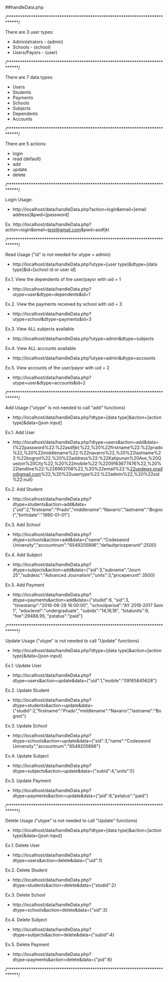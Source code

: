 ##handleData.php

/*****************************************************************************/

There are 3 user types:
* Administrators 	-	(admin)
* Schools		-	(school)
* Users/Payors	-	(user)

/*****************************************************************************/

There are 7 data types:
* Users
* Students
* Payments
* Schools
* Subjects
* Dependents
* Accounts

/*****************************************************************************/

There are 5 actions:
* login
* read (default)
* add
* update
* delete

/*****************************************************************************/

Login Usage:
* http://localhost/data/handleData.php?action=login&email=[email address]&pwd=[password]

Ex.
http://localhost/data/handleData.php?action=login&email=test@gmail.com&pwd=asdfjkl

/*****************************************************************************/

Read Usage ("id" is not needed for utype = admin):
* http://localhost/data/handleData.php?utype=[user type]&dtype=[data type]&id=[school id or user id]

Ex.1. View the dependents of the user/payor with uid = 1
* http://localhost/data/handleData.php?utype=user&dtype=dependents&id=1

Ex.2. View the payments received by school with sid = 3
* http://localhost/data/handleData.php?utype=school&dtype=payments&id=3

Ex.3. View ALL subjects available
* http://localhost/data/handleData.php?utype=admin&dtype=subjects

Ex.4. View ALL accounts available
* http://localhost/data/handleData.php?utype=admin&dtype=accounts

Ex.5. View accounts of the user/payor with uid = 2
* http://localhost/data/handleData.php?utype=user&dtype=accounts&id=2

/*****************************************************************************/

Add Usage ("utype" is not needed to call "add" functions)
* http://localhost/data/handleData.php?dtype=[data type]&action=[action type]&data=[json input]

Ex.1. Add User
* http://localhost/data/handleData.php?dtype=users&action=add&data={%22password%22:%22asdfjkl;%22,%20%22firstname%22:%22prado%22,%20%22middlename%22:%22navarro%22,%20%22lastname%22:%22bognot%22,%20%22address%22:%22Katipunan%20Ave,%20Quezon%20City%22,%20%22mobile%22:%2209163677476%22,%20%22landline%22:%226963708%22,%20%22email%22:%22updews.prado@gmail.com%22,%20%22usertype%22:%22admin%22,%20%22sid%22:null}

Ex.2. Add Student
* http://localhost/data/handleData.php?dtype=students&action=add&data={"uid":2,"firstname":"Prado","middlename":"Navarro","lastname":"Bognot","birthdate":"1990-01-01"}

Ex.3. Add School
* http://localhost/data/handleData.php?dtype=schools&action=add&data={"name":"Codesword University","accountnum":"6549205896","defaultpriceperunit":2500}

Ex.4. Add Subject
* http://localhost/data/handleData.php?dtype=subjects&action=add&data={"sid":3,"subname":"Journ 25","subdesc":"Advanced Journalism","units":3,"priceperunit":3500}

Ex.5. Add Payment
* http://localhost/data/handleData.php?dtype=payments&action=add&data={"studid":6,
			"sid":3,
			"timestamp":"2016-08-29 16:00:00",
			"schoolperiod":"AY 2016-2017 Sem 1",
			"educlevel":"undergraduate",
			"subids":"14,16,18",
			"totalunits":9,
			"fee":29488.95,
			"pstatus":"paid"}

/*****************************************************************************/

Update Usage ("utype" is not needed to call "Update" functions)
* http://localhost/data/handleData.php?dtype=[data type]&action=[action type]&data=[json input]

Ex.1. Update User
* http://localhost/data/handleData.php?dtype=users&action=update&data={"uid":1,"mobile":"09165845628"}

Ex.2. Update Student
* http://localhost/data/handleData.php?dtype=students&action=update&data={"studid":2,"firstname":"Prado","middlename":"Navarro","lastname":"Bognot"}

Ex.3. Update School
* http://localhost/data/handleData.php?dtype=schools&action=update&data={"sid":3,"name":"Codesword University","accountnum":"6549205896"}

Ex.4. Update Subject
* http://localhost/data/handleData.php?dtype=subjects&action=update&data={"subid":4,"units":5}

Ex.5. Update Payment
* http://localhost/data/handleData.php?dtype=payments&action=update&data={"pid":6,"pstatus":"paid"}

/*****************************************************************************/

Delete Usage ("utype" is not needed to call "Update" functions)
* http://localhost/data/handleData.php?dtype=[data type]&action=[action type]&data=[json input]

Ex.1. Delete User
* http://localhost/data/handleData.php?dtype=users&action=delete&data={"uid":1}

Ex.2. Delete Student
* http://localhost/data/handleData.php?dtype=students&action=delete&data={"studid":2}

Ex.3. Delete School
* http://localhost/data/handleData.php?dtype=schools&action=delete&data={"sid":3}

Ex.4. Delete Subject
* http://localhost/data/handleData.php?dtype=subjects&action=delete&data={"subid":4}

Ex.5. Delete Payment
* http://localhost/data/handleData.php?dtype=payments&action=delete&data={"pid":6}

/*****************************************************************************/